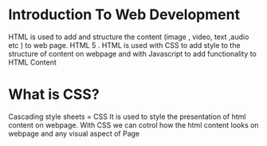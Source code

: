 # Introduction To Web Development
HTML  is used to add and structure the content (image , video, text ,audio etc ) to web page.
HTML 5 .
HTML is used with CSS to add style  to the structure of content on webpage and with Javascript to add functionality to HTML Content
# What is CSS?
Cascading style sheets = CSS
It is used to style the presentation of html content on webpage. 
With CSS we can cotrol how the html content looks on webpage and any visual aspect of Page